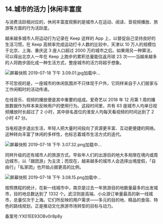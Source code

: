 ## 14.城市的活力 |休闲丰富度
与消费活跃相对应的，休闲丰富度观察的是城市人在运动、阅读、音视频播放、旅游等方面的行为活跃度。


越来越多城市人将运动行为记录在 Keep 这样的 App 上，以督促自己坚持良好的生活习惯。在 Keep 高频率完成运动打卡人数的比较中，天津以 10 万人的规模位于北京、上海、重庆这 3 座人口超过 2000 万的城市之后。如果用另一种算法，可以得出北京人一年在 Keep 上跑步的累积总量能往返月球 23 次——当越来越多的人将跑步固化成一种生活方式，整座城市的活力将超乎想象。


  



![屏幕快照 2019-07-18 下午 3.09.01.jpg](https://image.135editor.com/files/users/172/1721143/201907/F9FDa7jp_kv4n.jpg)加载中...


  



不可忽视的是，一座城市的休闲氛围并不只体现于户外，它同样来自于人们居家与工作闲暇时的活动传递。


在线音乐、视频的播放便是其中重要的组成。爱奇艺以 2018 年 12 月第 1 周的播放数据作为样本来反映用户的使用行为。这段时间里，共有 63 座城市人均单日视频播放时长超过了 2 小时，其中排名首位的淮安人均每天看视频的时间达到了 2 小时 47 分。


当电视逐步退出生活，年轻人把大量时间投向了资源更丰富、互动更便捷的网络。这种转向丰富了休闲的多样性，也标志着城市生活方式的迭代。


  



![屏幕快照 2019-07-18 下午 3.07.32.png]()加载中...


同样升级的还有城市人的旅游方式。早些年人们的出游目的地大多局限在境内或周边城市，以「跟团游」为主流；而现在，越来越多的城市人会选择出境度假，「自由行」「私家团」也开始占据更高的比例。


  



![屏幕快照 2019-07-18 下午 3.08.15.png]()加载中...


按照携程的统计，在新一线城市中，南京是过去一年旅游目的地数量最多的出发城市，目的地总数达到了 1332 个。武汉则是高端、小众游订单量最高的新一线城市，总量仅次于上海。它们所反映的用户需求——多元的目的地、精品的食宿、特色的路线规划，正是推动文化旅游市场转型的目标与动力。


备案号:YX01EE93OBv0r8p8y


